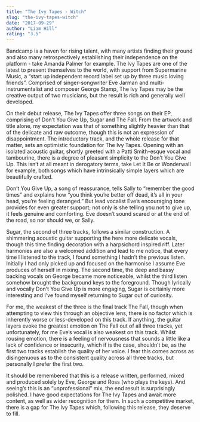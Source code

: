 ```yaml
---
title: "The Ivy Tapes - Witch"
slug: "the-ivy-tapes-witch"
date: "2017-09-29"
author: "Liam Hill"
rating: "3.5"
---
```


Bandcamp is a haven for rising talent, with many artists finding their ground and also many retrospectively establishing their independence on the platform - take Amanda Palmer for example. The Ivy Tapes are one of the latest to present themselves to the world, with support from Supermarine Music, a “start up independent record label set up by three music loving friends”. Comprised of singer-songwriter Eve Jarman and multi-instrumentalist and composer George Stamp, The Ivy Tapes may be the creative output of two musicians, but the result is rich and generally well developed.

On their debut release, The Ivy Tapes offer three songs on their EP, comprising of Don’t You Give Up, Sugar and The Fall. From the artwork and title alone, my expectation was that of something slightly heavier than that of the delicate and raw outcome, though this is not an expression of disappointment. The introductory track, and the whole release for that matter, sets an optimistic foundation for The Ivy Tapes. Opening with an isolated acoustic guitar, shortly greeted with a Patti Smith-esque vocal and tambourine, there is a degree of pleasant simplicity to the Don’t You Give Up. This isn’t at all meant in derogatory terms, take Let It Be or Wonderwall for example, both songs which have intrinsically simple layers which are beautifully crafted.

Don’t You Give Up, a song of reassurance, tells Sally to “remember the good times” and explains how “you think you’re better off dead, it’s all in your head, you’re feeling deranged.” But lead vocalist Eve’s encouraging tone provides for even greater support; not only is she telling you not to give up, it feels genuine and comforting. Eve doesn’t sound scared or at the end of the road, so nor should we, or Sally.

Sugar, the second of three tracks, follows a similar construction. A shimmering acoustic guitar supporting the here more delicate vocals, though this time finding decoration with a harpsichord inspired riff. Later harmonies are also a welcomed addition and lead to me notice, that every time I listened to the track, I found something I hadn’t the previous listen. Initially I had only picked up and focused on the harmonise I assume Eve produces of herself in mixing. The second time, the deep and bassy backing vocals on George became more noticeable, whilst the third listen somehow brought the background keys to the foreground. Though lyrically and vocally Don’t You Give Up is more engaging, Sugar is certainly more interesting and I’ve found myself returning to Sugar out of curiosity.

For me, the weakest of the three is the final track The Fall, though when attempting to view this through an objective lens, there is no factor which is inherently worse or less-developed on this track. If anything, the guitar layers evoke the greatest emotion on The Fall out of all three tracks, yet unfortunately, for me Eve’s vocal is also weakest on this track. Whilst rousing emotion, there is a feeling of nervousness that sounds a little like a lack of confidence or insecurity, which if is the case, shouldn’t be, as the first two tracks establish the quality of her voice. I fear this comes across as disingenuous as to the consistent quality across all three tracks, but personally I prefer the first two.

It should be remembered that this is a release written, performed, mixed and produced solely by Eve, George and Ross (who plays the keys). And seeing’s this is an “unprofessional” mix, the end result is surprisingly polished. I have good expectations for The Ivy Tapes and await more content, as well as wider recognition for them. In such a competitive market, there is a gap for The Ivy Tapes which, following this release, they deserve to fill.
